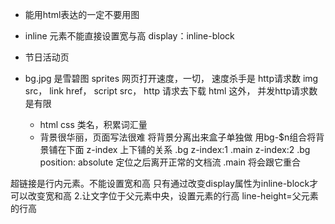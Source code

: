 - 能用html表达的一定不要用图
- inline 元素不能直接设置宽与高
  display：inline-block
- 节日活动页
- bg.jpg 是雪碧图 sprites
  网页打开速度，一切，
  速度杀手是 http请求数
  img src，
  link href，
  script src，
  http 请求去下载
  html 这外，
  并发http请求数是有限

  - html css 类名，积累词汇量
  - 背景很华丽，页面写法很难
  将背景分离出来盒子单独做
  用bg-$n组合将背景铺在下面
  z-index 上下铺的关系
  .bg z-index:1
  .main z-index:2
  .bg position: absolute 定位之后离开正常的文档流
  .main 将会跟它重合

 超链接是行内元素。不能设置宽和高
 只有通过改变display属性为inline-block才可以改变宽和高
2.让文字位于父元素中央，设置元素的行高
line-height=父元素的行高